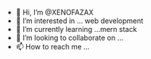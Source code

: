 - 👋 Hi, I’m @XENOFAZAX
- 👀 I’m interested in ... web development 
- 🌱 I’m currently learning ...mern stack
- 💞️ I’m looking to collaborate on ...
- 📫 How to reach me ...

<!---
XENOFAZAX/XENOFAZAX is a ✨ special ✨ repository because its `README.md` (this file) appears on your GitHub profile.
You can click the Preview link to take a look at your changes.
--->
